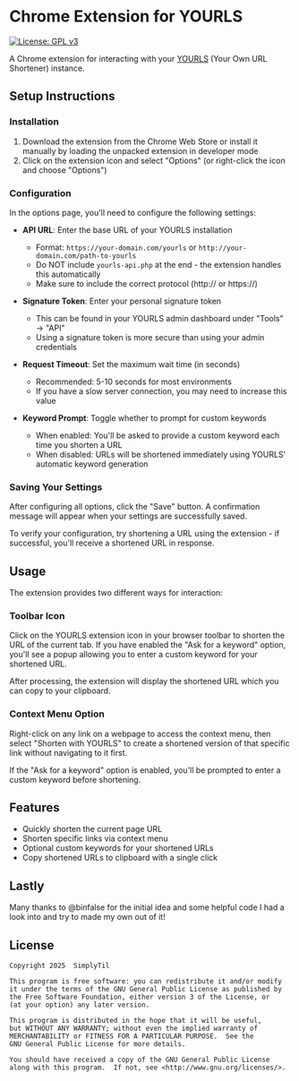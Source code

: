 # Chrome Extension for YOURLS

[![License: GPL v3](https://img.shields.io/badge/License-GPLv3-blue.svg)](https://www.gnu.org/licenses/gpl-3.0)

A Chrome extension for interacting with your [YOURLS](http://yourls.org/) (Your Own URL Shortener) instance.

## Setup Instructions

### Installation
1. Download the extension from the Chrome Web Store or install it manually by loading the unpacked extension in developer mode
2. Click on the extension icon and select "Options" (or right-click the icon and choose "Options")

### Configuration
In the options page, you'll need to configure the following settings:

- **API URL**: Enter the base URL of your YOURLS installation
  - Format: `https://your-domain.com/yourls` or `http://your-domain.com/path-to-yourls`
  - Do NOT include `yourls-api.php` at the end - the extension handles this automatically
  - Make sure to include the correct protocol (http:// or https://)

- **Signature Token**: Enter your personal signature token
  - This can be found in your YOURLS admin dashboard under "Tools" → "API"
  - Using a signature token is more secure than using your admin credentials

- **Request Timeout**: Set the maximum wait time (in seconds)
  - Recommended: 5-10 seconds for most environments
  - If you have a slow server connection, you may need to increase this value

- **Keyword Prompt**: Toggle whether to prompt for custom keywords
  - When enabled: You'll be asked to provide a custom keyword each time you shorten a URL
  - When disabled: URLs will be shortened immediately using YOURLS' automatic keyword generation

### Saving Your Settings
After configuring all options, click the "Save" button. A confirmation message will appear when your settings are successfully saved.

To verify your configuration, try shortening a URL using the extension - if successful, you'll receive a shortened URL in response.

## Usage

The extension provides two different ways for interaction:

### Toolbar Icon

Click on the YOURLS extension icon in your browser toolbar to shorten the URL of the current tab. If you have enabled the "Ask for a keyword" option, you'll see a popup allowing you to enter a custom keyword for your shortened URL.

After processing, the extension will display the shortened URL which you can copy to your clipboard.

### Context Menu Option

Right-click on any link on a webpage to access the context menu, then select "Shorten with YOURLS" to create a shortened version of that specific link without navigating to it first.

If the "Ask for a keyword" option is enabled, you'll be prompted to enter a custom keyword before shortening.

## Features

- Quickly shorten the current page URL
- Shorten specific links via context menu
- Optional custom keywords for your shortened URLs
- Copy shortened URLs to clipboard with a single click

## Lastly

Many thanks to @binfalse for the initial idea and some helpful code I had a look into and try to made my own out of it!

## License
    Copyright 2025  SimplyTil
    
    This program is free software: you can redistribute it and/or modify
    it under the terms of the GNU General Public License as published by
    the Free Software Foundation, either version 3 of the License, or
    (at your option) any later version.

    This program is distributed in the hope that it will be useful,
    but WITHOUT ANY WARRANTY; without even the implied warranty of
    MERCHANTABILITY or FITNESS FOR A PARTICULAR PURPOSE.  See the
    GNU General Public License for more details.

    You should have received a copy of the GNU General Public License
    along with this program.  If not, see <http://www.gnu.org/licenses/>.
